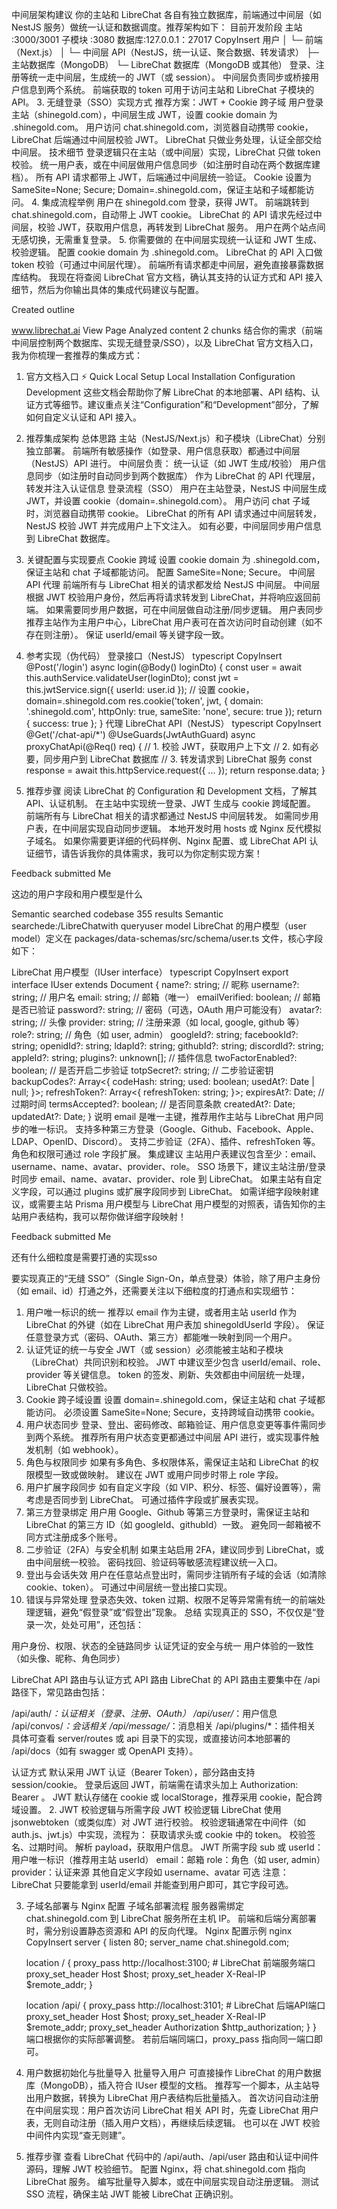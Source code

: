中间层架构建议
你的主站和 LibreChat 各自有独立数据库，前端通过中间层（如 NestJS 服务）做统一认证和数据调度。推荐架构如下：
目前开发阶段 主站 :3000/3001
           子模块 :3080
            数据库:127.0.0.1：27017
CopyInsert
用户
  │
  └─ 前端（Next.js）
         │
         └─ 中间层 API（NestJS，统一认证、聚合数据、转发请求）
               ├─ 主站数据库（MongoDB）
               └─ LibreChat 数据库（MongoDB 或其他）
登录、注册等统一走中间层，生成统一的 JWT（或 session）。
中间层负责同步或桥接用户信息到两个系统。
前端获取的 token 可用于访问主站和 LibreChat 子模块的 API。
3. 无缝登录（SSO）实现方式
推荐方案：JWT + Cookie 跨子域
用户登录主站（shinegold.com），中间层生成 JWT，设置 cookie domain 为 .shinegold.com。
用户访问 chat.shinegold.com，浏览器自动携带 cookie，LibreChat 后端通过中间层校验 JWT。
LibreChat 只做业务处理，认证全部交给中间层。
技术细节
登录逻辑只在主站（或中间层）实现，LibreChat 只做 token 校验。
统一用户表，或在中间层做用户信息同步（如注册时自动在两个数据库建档）。
所有 API 请求都带上 JWT，后端通过中间层统一验证。
Cookie 设置为 SameSite=None; Secure; Domain=.shinegold.com，保证主站和子域都能访问。
4. 集成流程举例
用户在 shinegold.com 登录，获得 JWT。
前端跳转到 chat.shinegold.com，自动带上 JWT cookie。
LibreChat 的 API 请求先经过中间层，校验 JWT，获取用户信息，再转发到 LibreChat 服务。
用户在两个站点间无感切换，无需重复登录。
5. 你需要做的
在中间层实现统一认证和 JWT 生成、校验逻辑。
配置 cookie domain 为 .shinegold.com。
LibreChat 的 API 入口做 token 校验（可通过中间层代理）。
前端所有请求都走中间层，避免直接暴露数据库结构。
我现在将查阅 LibreChat 官方文档，确认其支持的认证方式和 API 接入细节，然后为你输出具体的集成代码建议与配置。

Created outline

www.librechat.ai
View Page
Analyzed content
2 chunks
结合你的需求（前端中间层控制两个数据库、实现无缝登录/SSO），以及 LibreChat 官方文档入口，我为你梳理一套推荐的集成方式：

1. 官方文档入口
⚡ Quick Local Setup
Local Installation
Configuration
Development
这些文档会帮助你了解 LibreChat 的本地部署、API 结构、认证方式等细节。建议重点关注“Configuration”和“Development”部分，了解如何自定义认证和 API 接入。

2. 推荐集成架构
总体思路
主站（NestJS/Next.js）和子模块（LibreChat）分别独立部署。
前端所有敏感操作（如登录、用户信息获取）都通过中间层（NestJS）API 进行。
中间层负责：
统一认证（如 JWT 生成/校验）
用户信息同步（如注册时自动同步到两个数据库）
作为 LibreChat 的 API 代理层，转发并注入认证信息
登录流程（SSO）
用户在主站登录，NestJS 中间层生成 JWT，并设置 cookie（domain=.shinegold.com）。
用户访问 chat 子域时，浏览器自动携带 cookie。
LibreChat 的所有 API 请求通过中间层转发，NestJS 校验 JWT 并完成用户上下文注入。
如有必要，中间层同步用户信息到 LibreChat 数据库。
3. 关键配置与实现要点
Cookie 跨域
设置 cookie domain 为 .shinegold.com，保证主站和 chat 子域都能访问。
配置 SameSite=None; Secure。
中间层 API 代理
前端所有与 LibreChat 相关的请求都发给 NestJS 中间层。
中间层根据 JWT 校验用户身份，然后再将请求转发到 LibreChat，并将响应返回前端。
如果需要同步用户数据，可在中间层做自动注册/同步逻辑。
用户表同步
推荐主站作为主用户中心，LibreChat 用户表可在首次访问时自动创建（如不存在则注册）。
保证 userId/email 等关键字段一致。
4. 参考实现（伪代码）
登录接口（NestJS）
typescript
CopyInsert
@Post('/login')
async login(@Body() loginDto) {
  const user = await this.authService.validateUser(loginDto);
  const jwt = this.jwtService.sign({ userId: user.id });
  // 设置 cookie，domain=.shinegold.com
  res.cookie('token', jwt, { domain: '.shinegold.com', httpOnly: true, sameSite: 'none', secure: true });
  return { success: true };
}
代理 LibreChat API（NestJS）
typescript
CopyInsert
@Get('/chat-api/*')
@UseGuards(JwtAuthGuard)
async proxyChatApi(@Req() req) {
  // 1. 校验 JWT，获取用户上下文
  // 2. 如有必要，同步用户到 LibreChat 数据库
  // 3. 转发请求到 LibreChat 服务
  const response = await this.httpService.request({ ... });
  return response.data;
}
5. 推荐步骤
阅读 LibreChat 的 Configuration 和 Development 文档，了解其 API、认证机制。
在主站中实现统一登录、JWT 生成与 cookie 跨域配置。
前端所有与 LibreChat 相关的请求都通过 NestJS 中间层转发。
如需同步用户表，在中间层实现自动同步逻辑。
本地开发时用 hosts 或 Nginx 反代模拟子域名。
如果你需要更详细的代码样例、Nginx 配置、或 LibreChat API 认证细节，请告诉我你的具体需求，我可以为你定制实现方案！

Feedback submitted
Me

这边的用户字段和用户模型是什么

Semantic searched codebase
355 results
Semantic searchede:/LibreChatwith queryuser model
LibreChat 的用户模型（user model）定义在 packages/data-schemas/src/schema/user.ts 文件，核心字段如下：

LibreChat 用户模型（IUser interface）
typescript
CopyInsert
export interface IUser extends Document {
  name?: string;                    // 昵称
  username?: string;                // 用户名
  email: string;                    // 邮箱（唯一）
  emailVerified: boolean;           // 邮箱是否已验证
  password?: string;                // 密码（可选，OAuth 用户可能没有）
  avatar?: string;                  // 头像
  provider: string;                 // 注册来源（如 local, google, github 等）
  role?: string;                    // 角色（如 user, admin）
  googleId?: string;
  facebookId?: string;
  openidId?: string;
  ldapId?: string;
  githubId?: string;
  discordId?: string;
  appleId?: string;
  plugins?: unknown[];              // 插件信息
  twoFactorEnabled?: boolean;       // 是否开启二步验证
  totpSecret?: string;              // 二步验证密钥
  backupCodes?: Array<{
    codeHash: string;
    used: boolean;
    usedAt?: Date | null;
  }>;
  refreshToken?: Array<{
    refreshToken: string;
  }>;
  expiresAt?: Date;                 // 过期时间
  termsAccepted?: boolean;          // 是否同意条款
  createdAt?: Date;
  updatedAt?: Date;
}
说明
email 是唯一主键，推荐用作主站与 LibreChat 用户同步的唯一标识。
支持多种第三方登录（Google、Github、Facebook、Apple、LDAP、OpenID、Discord）。
支持二步验证（2FA）、插件、refreshToken 等。
角色和权限可通过 role 字段扩展。
集成建议
主站用户表建议包含至少：email、username、name、avatar、provider、role。
SSO 场景下，建议主站注册/登录时同步 email、name、avatar、provider、role 到 LibreChat。
如果主站有自定义字段，可以通过 plugins 或扩展字段同步到 LibreChat。
如需详细字段映射建议，或需要主站 Prisma 用户模型与 LibreChat 用户模型的对照表，请告知你的主站用户表结构，我可以帮你做详细字段映射！

Feedback submitted
Me

还有什么细粒度是需要打通的实现sso

要实现真正的“无缝 SSO”（Single Sign-On，单点登录）体验，除了用户主身份（如 email、id）打通之外，还需要关注以下细粒度的打通点和实现细节：

1. 用户唯一标识的统一
推荐以 email 作为主键，或者用主站 userId 作为 LibreChat 的外键（如在 LibreChat 用户表加 shinegoldUserId 字段）。
保证任意登录方式（密码、OAuth、第三方）都能唯一映射到同一个用户。
2. 认证凭证的统一与安全
JWT（或 session）必须能被主站和子模块（LibreChat）共同识别和校验。
JWT 中建议至少包含 userId/email、role、provider 等关键信息。
token 的签发、刷新、失效都由中间层统一处理，LibreChat 只做校验。
3. Cookie 跨子域设置
设置 domain=.shinegold.com，保证主站和 chat 子域都能访问。
必须设置 SameSite=None; Secure，支持跨域自动携带 cookie。
4. 用户状态同步
登录、登出、密码修改、邮箱验证、用户信息变更等事件需同步到两个系统。
推荐所有用户状态变更都通过中间层 API 进行，或实现事件触发机制（如 webhook）。
5. 角色与权限同步
如果有多角色、多权限体系，需保证主站和 LibreChat 的权限模型一致或做映射。
建议在 JWT 或用户同步时带上 role 字段。
6. 用户扩展字段同步
如有自定义字段（如 VIP、积分、标签、偏好设置等），需考虑是否同步到 LibreChat。
可通过插件字段或扩展表实现。
7. 第三方登录绑定
用户用 Google、Github 等第三方登录时，需保证主站和 LibreChat 的第三方 ID（如 googleId、githubId）一致。
避免同一邮箱被不同方式注册成多个账号。
8. 二步验证（2FA）与安全机制
如果主站启用 2FA，建议同步到 LibreChat，或由中间层统一校验。
密码找回、验证码等敏感流程建议统一入口。
9. 登出与会话失效
用户在任意站点登出时，需同步注销所有子域的会话（如清除 cookie、token）。
可通过中间层统一登出接口实现。
10. 错误与异常处理
登录态失效、token 过期、权限不足等异常需有统一的前端处理逻辑，避免“假登录”或“假登出”现象。
总结
实现真正的 SSO，不仅仅是“登录一次，处处可用”，还包括：

用户身份、权限、状态的全链路同步
认证凭证的安全与统一
用户体验的一致性（如头像、昵称、角色同步）

LibreChat API 路由与认证方式
API 路由
LibreChat 的 API 路由主要集中在 /api 路径下，常见路由包括：

/api/auth/*：认证相关（登录、注册、OAuth）
/api/user/*：用户信息
/api/convos/*：会话相关
/api/message/*：消息相关
/api/plugins/*：插件相关
具体可查看 server/routes 或 api 目录下的实现，或直接访问本地部署的 /api/docs（如有 swagger 或 OpenAPI 支持）。

认证方式
默认采用 JWT 认证（Bearer Token），部分路由支持 session/cookie。
登录后返回 JWT，前端需在请求头加上 Authorization: Bearer <token>。
JWT 默认存储在 cookie 或 localStorage，推荐采用 cookie，配合跨域设置。
2. JWT 校验逻辑与所需字段
JWT 校验逻辑
LibreChat 使用 jsonwebtoken（或类似库）对 JWT 进行校验。
校验逻辑通常在中间件（如 auth.js、jwt.js）中实现，流程为：
获取请求头或 cookie 中的 token。
校验签名、过期时间。
解析 payload，获取用户信息。
JWT 所需字段
sub 或 userId：用户唯一标识（推荐用主站 userId）
email：邮箱
role：角色（如 user, admin）
provider：认证来源
其他自定义字段如 username、avatar 可选
注意：
LibreChat 只要能拿到 userId/email 并能查到用户即可，其它字段可选。

3. 子域名部署与 Nginx 配置
子域名部署流程
服务器需绑定 chat.shinegold.com 到 LibreChat 服务所在主机 IP。
前端和后端分离部署时，需分别设置静态资源和 API 的反向代理。
Nginx 配置示例
nginx
CopyInsert
server {
    listen 80;
    server_name chat.shinegold.com;

    location / {
        proxy_pass http://localhost:3100; # LibreChat 前端服务端口
        proxy_set_header Host $host;
        proxy_set_header X-Real-IP $remote_addr;
    }

    location /api/ {
        proxy_pass http://localhost:3101; # LibreChat 后端API端口
        proxy_set_header Host $host;
        proxy_set_header X-Real-IP $remote_addr;
        proxy_set_header Authorization $http_authorization;
    }
}
端口根据你的实际部署调整。
若前后端同端口，proxy_pass 指向同一端口即可。
4. 用户数据初始化与批量导入
批量导入用户
可直接操作 LibreChat 的用户数据库（MongoDB），插入符合 IUser 模型的文档。
推荐写一个脚本，从主站导出用户数据，转换为 LibreChat 用户表结构后批量插入。
首次访问自动注册
在中间层实现：用户首次访问 LibreChat 相关 API 时，先查 LibreChat 用户表，无则自动注册（插入用户文档），再继续后续逻辑。
也可以在 JWT 校验中间件内实现“查无则建”。
5. 推荐步骤
查看 LibreChat 代码中的 /api/auth、/api/user 路由和认证中间件源码，理解 JWT 校验细节。
配置 Nginx，将 chat.shinegold.com 指向 LibreChat 服务。
编写批量导入脚本，或在中间层实现自动注册逻辑。
测试 SSO 流程，确保主站 JWT 能被 LibreChat 正确识别。